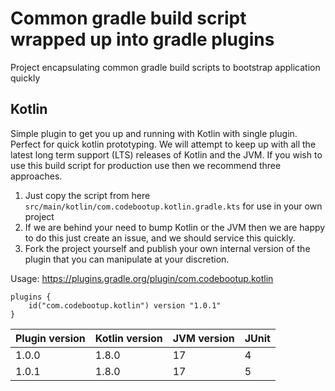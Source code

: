 # Common gradle build script wrapped up into gradle plugins 
Project encapsulating common gradle build scripts to bootstrap application quickly

## Kotlin
Simple plugin to get you up and running with Kotlin with single plugin.  Perfect for quick kotlin prototyping. We will 
attempt to keep up with all the latest long term support (LTS) releases of Kotlin and the JVM.
If you wish to use this build script for production use then we recommend three approaches.  

1. Just copy the script from here ```src/main/kotlin/com.codebootup.kotlin.gradle.kts``` for use in your own project
2. If we are behind your need to bump Kotlin or the JVM then we are happy to do this just create an issue, and we should 
   service this quickly.
3. Fork the project yourself and publish your own internal version of the plugin that you can manipulate at your 
   discretion. 

Usage: https://plugins.gradle.org/plugin/com.codebootup.kotlin 
```
plugins {
    id("com.codebootup.kotlin") version "1.0.1"
}
```
| Plugin version | Kotlin version | JVM version | JUnit |
|----------------|----------------|-------------|-------|
| 1.0.0          | 1.8.0          | 17          | 4     |    
| 1.0.1          | 1.8.0          | 17          | 5     |
